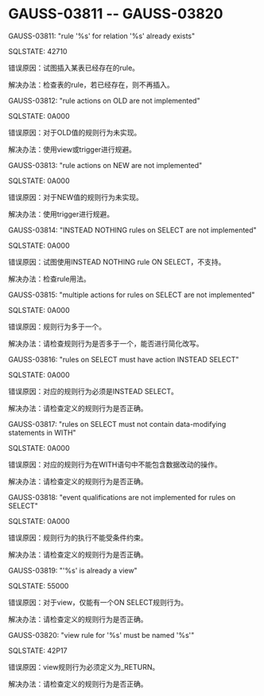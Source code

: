 # GAUSS-03811 -- GAUSS-03820

GAUSS-03811: "rule '%s' for relation '%s' already exists"

SQLSTATE: 42710

错误原因：试图插入某表已经存在的rule。

解决办法：检查表的rule，若已经存在，则不再插入。

GAUSS-03812: "rule actions on OLD are not implemented"

SQLSTATE: 0A000

错误原因：对于OLD值的规则行为未实现。

解决办法：使用view或trigger进行规避。

GAUSS-03813: "rule actions on NEW are not implemented"

SQLSTATE: 0A000

错误原因：对于NEW值的规则行为未实现。

解决办法：使用trigger进行规避。

GAUSS-03814: "INSTEAD NOTHING rules on SELECT are not implemented"

SQLSTATE: 0A000

错误原因：试图使用INSTEAD NOTHING rule ON SELECT，不支持。

解决办法：检查rule用法。

GAUSS-03815: "multiple actions for rules on SELECT are not implemented"

SQLSTATE: 0A000

错误原因：规则行为多于一个。

解决办法：请检查规则行为是否多于一个，能否进行简化改写。

GAUSS-03816: "rules on SELECT must have action INSTEAD SELECT"

SQLSTATE: 0A000

错误原因：对应的规则行为必须是INSTEAD SELECT。

解决办法：请检查定义的规则行为是否正确。

GAUSS-03817: "rules on SELECT must not contain data-modifying statements in WITH"

SQLSTATE: 0A000

错误原因：对应的规则行为在WITH语句中不能包含数据改动的操作。

解决办法：请检查定义的规则行为是否正确。

GAUSS-03818: "event qualifications are not implemented for rules on SELECT"

SQLSTATE: 0A000

错误原因：规则行为的执行不能受条件约束。

解决办法：请检查定义的规则行为是否正确。

GAUSS-03819: "'%s' is already a view"

SQLSTATE: 55000

错误原因：对于view，仅能有一个ON SELECT规则行为。

解决办法：请检查定义的规则行为是否正确。

GAUSS-03820: "view rule for '%s' must be named '%s'"

SQLSTATE: 42P17

错误原因：view规则行为必须定义为\_RETURN。

解决办法：请检查定义的规则行为是否正确。


